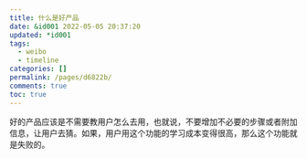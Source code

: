 ```yaml
---
title: 什么是好产品
date: &id001 2022-05-05 20:37:20
updated: *id001
tags:
  - weibo
  - timeline
categories: []
permalink: /pages/d6822b/
comments: true
toc: true
---
```

好的产品应该是不需要教用户怎么去用，也就说，不要增加不必要的步骤或者附加信息，让用户去猜。如果，用户用这个功能的学习成本变得很高，那么这个功能就是失败的。